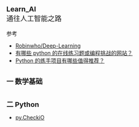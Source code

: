 <div><div style=""><font size="4"><b>Learn_AI</b></font></div><div style=""><font size="4">通往人工智能之路</font></div><div style=""><span style="font-size: 14px;"><br></span></div><div style=""><span style="font-size: 14px;">参考</span></div><div style=""><ul><li><a href="https://github.com/Robinwho/Deep-Learning" se_prerender_url="complete" style="font-size: 14px;">Robinwho/Deep-Learning</a></li><li><a href="https://www.zhihu.com/question/265662120" se_prerender_url="complete" style="font-size: 14px;">有哪些 python 的在线练习题或编程挑战的网站？</a><span style="font-size: 14px;">&nbsp;&nbsp;</span></li><li><a href="https://www.zhihu.com/question/29372574" se_prerender_url="complete" style="font-size: 14px;">Python 的练手项目有哪些值得推荐？</a><span style="font-size: 14px;">&nbsp;&nbsp;</span></li></ul></div><div style=""><span style="font-size: 14px;"><br></span></div><div style=""><font size="4"><b>一 数学基础</b></font></div><div style=""><span style="font-size: 14px;"><br></span></div><div style=""><span style="font-size: 14px;"><br></span></div><div style=""><font size="4"><b>二 Python</b></font></div><div style=""><ul><li><a href="https://py.checkio.org/" se_prerender_url="complete" style="font-size: 14px;">py.CheckiO</a><span style="font-size: 14px;">&nbsp;&nbsp;</span></li></ul></div><div style="font-size: 14px; font-family: Verdana; color: rgb(0, 0, 0);"><br></div><!--signcontent 35.com end--></div> 
